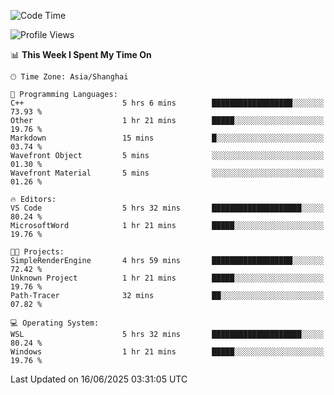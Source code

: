 <!--START_SECTION:waka-->
![Code Time](http://img.shields.io/badge/Code%20Time-2%2C988%20hrs%202%20mins-blue)

![Profile Views](http://img.shields.io/badge/Profile%20Views-0-blue)

📊 **This Week I Spent My Time On** 

```text
🕑︎ Time Zone: Asia/Shanghai

💬 Programming Languages: 
C++                      5 hrs 6 mins        ██████████████████░░░░░░░   73.93 % 
Other                    1 hr 21 mins        █████░░░░░░░░░░░░░░░░░░░░   19.76 % 
Markdown                 15 mins             █░░░░░░░░░░░░░░░░░░░░░░░░   03.74 % 
Wavefront Object         5 mins              ░░░░░░░░░░░░░░░░░░░░░░░░░   01.30 % 
Wavefront Material       5 mins              ░░░░░░░░░░░░░░░░░░░░░░░░░   01.26 % 

🔥 Editors: 
VS Code                  5 hrs 32 mins       ████████████████████░░░░░   80.24 % 
MicrosoftWord            1 hr 21 mins        █████░░░░░░░░░░░░░░░░░░░░   19.76 % 

🐱‍💻 Projects: 
SimpleRenderEngine       4 hrs 59 mins       ██████████████████░░░░░░░   72.42 % 
Unknown Project          1 hr 21 mins        █████░░░░░░░░░░░░░░░░░░░░   19.76 % 
Path-Tracer              32 mins             ██░░░░░░░░░░░░░░░░░░░░░░░   07.82 % 

💻 Operating System: 
WSL                      5 hrs 32 mins       ████████████████████░░░░░   80.24 % 
Windows                  1 hr 21 mins        █████░░░░░░░░░░░░░░░░░░░░   19.76 % 
```


 Last Updated on 16/06/2025 03:31:05 UTC
<!--END_SECTION:waka-->